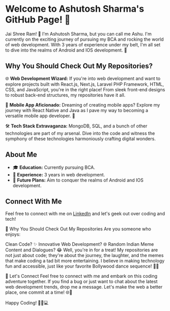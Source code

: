 # Welcome to Ashutosh Sharma's GitHub Page! 👋

Jai Shree Ram! 🙏 I'm Ashutosh Sharma, but you can call me Ashu. I'm currently on the exciting journey of pursuing my BCA and rocking the world of web development. With 3 years of experience under my belt, I'm all set to dive into the realms of Android and IOS development. 🚀

## Why You Should Check Out My Repositories?

🌐 **Web Development Wizard:** If you're into web development and want to explore projects built with React.js, Next.js, Laravel PHP Framework, HTML, CSS, and JavaScript, you're in the right place! From sleek front-end designs to robust back-end structures, my repositories have it all.

📱 **Mobile App Aficionado:** Dreaming of creating mobile apps? Explore my journey with React Native and Java as I pave my way to becoming a versatile mobile app developer. 📲

🛠️ **Tech Stack Extravaganza:** MongoDB, SQL, and a bunch of other technologies are part of my arsenal. Dive into the code and witness the symphony of these technologies harmoniously crafting digital wonders.

## About Me

- 🎓 **Education:** Currently pursuing BCA.
- 💼 **Experience:** 3 years in web development.
- 🚀 **Future Plans:** Aim to conquer the realms of Android and IOS development.

## Connect With Me

Feel free to connect with me on [LinkedIn](https://www.linkedin.com/in/ashutoshsharmaofficial/) and let's geek out over coding and tech!

🌟 Why You Should Check Out My Repositories
Are you someone who enjoys:

Clean Code? ✨
Innovative Web Development? 🌐
Random Indian Meme Content and Dialogues? 😂
Well, you're in for a treat! My repositories are not just about code; they're about the journey, the laughter, and the memes that make coding a tad bit more entertaining. I believe in making technology fun and accessible, just like your favorite Bollywood dance sequence! 💃🎉

🤝 Let's Connect
Feel free to connect with me and embark on this coding adventure together. If you find a bug or just want to chat about the latest web development trends, drop me a message. Let's make the web a better place, one commit at a time! 🌐🚀

Happy Coding! 🚴‍♂️💻

